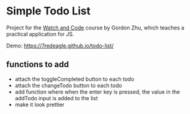 # Simple Todo List

Project for the [Watch and Code](https://watchandcode.com/) course by Gordon Zhu, which teaches a practical application for JS.

Demo: https://7redeagle.github.io/todo-list/

## functions to add

- attach the toggleCompleted button to each todo
- attach the changeTodo button to each todo
- add function where when the enter key is pressed, the value in the addTodo input is added to the list
- make it look prettier

